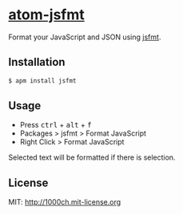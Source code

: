 # [atom-jsfmt](https://atom.io/packages/jsfmt)

Format your JavaScript and JSON using [jsfmt](https://github.com/rdio/jsfmt).

## Installation

```bash
$ apm install jsfmt
```

## Usage

- Press <kbd>ctrl</kbd> + <kbd>alt</kbd> + <kbd>f</kbd>
- Packages > jsfmt > Format JavaScript
- Right Click > Format JavaScript

Selected text will be formatted if there is selection.

## License

MIT: http://1000ch.mit-license.org

